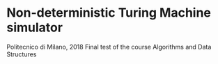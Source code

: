 # Non-deterministic Turing Machine simulator

Politecnico di Milano, 2018
Final test of the course Algorithms and Data Structures
